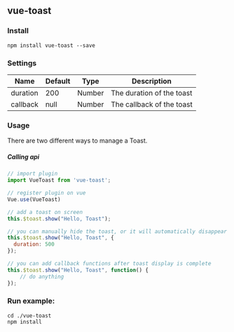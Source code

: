 ## vue-toast

### Install

`npm install vue-toast --save`


### Settings

Name                | Default                  |  Type    | Description
--------------------|--------------------------|----------|---------------------------
duration            | 200                      | Number   | The duration of the toast
callback            | null                     | Number   | The callback of the toast

### Usage

There are two different ways to manage a Toast.

##### **Calling api**

```javascript
// import plugin
import VueToast from 'vue-toast';

// register plugin on vue
Vue.use(VueToast)

// add a toast on screen
this.$toast.show("Hello, Toast");

// you can manually hide the toast, or it will automatically disappear after a `duration` ms timeout.
this.$toast.show("Hello, Toast", {
  duration: 500
});

// you can add callback functions after toast display is complete
this.$toast.show("Hello, Toast", function() {
    // do anything
});

```

### Run example:

```
cd ./vue-toast
npm install
```

